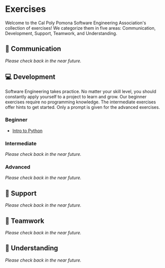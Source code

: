 # Exercises
Welcome to the Cal Poly Pomona Software Engineering Association's collection of exercises! We categorize them in five areas: Communication, Development, Support, Teamwork, and Understanding.

## :speech_balloon: Communication
*Please check back in the near future.*

## :computer: Development
Software Engineering takes practice. No matter your skill level, you should constantly apply yourself to a project to learn and grow. Our beginner exercises require no programming knowledge. The intermediate exercises offer hints to get started. Only a prompt is given for the advanced exercises.  

### Beginner
- [Intro to Python](Development/Beginner/Python/python.MD)

### Intermediate
*Please check back in the near future.*

### Advanced
*Please check back in the near future.*

## :wrench: Support
*Please check back in the near future.*

## :rocket: Teamwork
*Please check back in the near future.*

## :rowboat: Understanding
*Please check back in the near future.*
